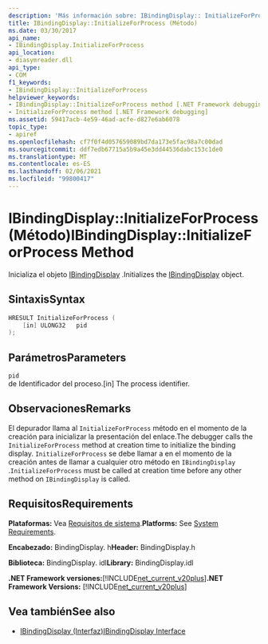 ```yaml
---
description: 'Más información sobre: IBindingDisplay:: InitializeForProcess ((método)'
title: IBindingDisplay::InitializeForProcess (Método)
ms.date: 03/30/2017
api_name:
- IBindingDisplay.InitializeForProcess
api_location:
- diasymreader.dll
api_type:
- COM
f1_keywords:
- IBindingDisplay::InitializeForProcess
helpviewer_keywords:
- IBindingDisplay::InitializeForProcess method [.NET Framework debugging]
- InitializeForProcess method [.NET Framework debugging]
ms.assetid: 59417acb-4e59-46ad-acfe-d827e6ab6078
topic_type:
- apiref
ms.openlocfilehash: cf7f0f4d057659089bd7da173e5fac98a7c00dad
ms.sourcegitcommit: ddf7edb67715a5b9a45e3dd44536dabc153c1de0
ms.translationtype: MT
ms.contentlocale: es-ES
ms.lasthandoff: 02/06/2021
ms.locfileid: "99800417"
---
```

# <a name="ibindingdisplayinitializeforprocess-method"></a><span data-ttu-id="d4529-103">IBindingDisplay::InitializeForProcess (Método)</span><span class="sxs-lookup"><span data-stu-id="d4529-103">IBindingDisplay::InitializeForProcess Method</span></span>

<span data-ttu-id="d4529-104">Inicializa el objeto [IBindingDisplay](ibindingdisplay-interface.md) .</span><span class="sxs-lookup"><span data-stu-id="d4529-104">Initializes the [IBindingDisplay](ibindingdisplay-interface.md) object.</span></span>  
  
## <a name="syntax"></a><span data-ttu-id="d4529-105">Sintaxis</span><span class="sxs-lookup"><span data-stu-id="d4529-105">Syntax</span></span>  
  
```cpp  
HRESULT InitializeForProcess (  
    [in] ULONG32   pid  
);  
```  
  
## <a name="parameters"></a><span data-ttu-id="d4529-106">Parámetros</span><span class="sxs-lookup"><span data-stu-id="d4529-106">Parameters</span></span>  

 `pid`  
 <span data-ttu-id="d4529-107">de Identificador del proceso.</span><span class="sxs-lookup"><span data-stu-id="d4529-107">[in] The process identifier.</span></span>  
  
## <a name="remarks"></a><span data-ttu-id="d4529-108">Observaciones</span><span class="sxs-lookup"><span data-stu-id="d4529-108">Remarks</span></span>  

 <span data-ttu-id="d4529-109">El depurador llama al `InitializeForProcess` método en el momento de la creación para inicializar la presentación del enlace.</span><span class="sxs-lookup"><span data-stu-id="d4529-109">The debugger calls the `InitializeForProcess` method at creation time to initialize the binding display.</span></span> <span data-ttu-id="d4529-110">`InitializeForProcess` se debe llamar a en el momento de la creación antes de llamar a cualquier otro método en `IBindingDisplay` .</span><span class="sxs-lookup"><span data-stu-id="d4529-110">`InitializeForProcess` must be called at creation time before any other method on `IBindingDisplay` is called.</span></span>  
  
## <a name="requirements"></a><span data-ttu-id="d4529-111">Requisitos</span><span class="sxs-lookup"><span data-stu-id="d4529-111">Requirements</span></span>  

 <span data-ttu-id="d4529-112">**Plataformas:** Vea [Requisitos de sistema](../../get-started/system-requirements.md).</span><span class="sxs-lookup"><span data-stu-id="d4529-112">**Platforms:** See [System Requirements](../../get-started/system-requirements.md).</span></span>  
  
 <span data-ttu-id="d4529-113">**Encabezado:** BindingDisplay. h</span><span class="sxs-lookup"><span data-stu-id="d4529-113">**Header:** BindingDisplay.h</span></span>  
  
 <span data-ttu-id="d4529-114">**Biblioteca:** BindingDisplay. idl</span><span class="sxs-lookup"><span data-stu-id="d4529-114">**Library:** BindingDisplay.idl</span></span>  
  
 <span data-ttu-id="d4529-115">**.NET Framework versiones:**[!INCLUDE[net_current_v20plus](../../../../includes/net-current-v20plus-md.md)]</span><span class="sxs-lookup"><span data-stu-id="d4529-115">**.NET Framework Versions:** [!INCLUDE[net_current_v20plus](../../../../includes/net-current-v20plus-md.md)]</span></span>  
  
## <a name="see-also"></a><span data-ttu-id="d4529-116">Vea también</span><span class="sxs-lookup"><span data-stu-id="d4529-116">See also</span></span>

- [<span data-ttu-id="d4529-117">IBindingDisplay (Interfaz)</span><span class="sxs-lookup"><span data-stu-id="d4529-117">IBindingDisplay Interface</span></span>](ibindingdisplay-interface.md)

